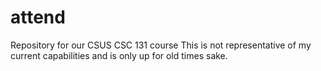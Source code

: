 # attend
Repository for our CSUS CSC 131 course
This is not representative of my current capabilities and is only up for old times sake.

